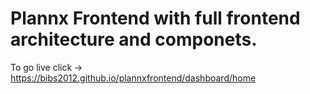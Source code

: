 # Plannx Frontend with full frontend architecture and componets.
To go live click -> https://bibs2012.github.io/plannxfrontend/dashboard/home

